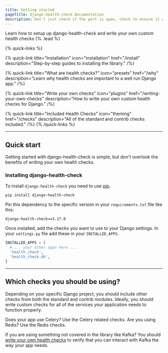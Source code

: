 ```yaml
---
title: Getting started
pageTitle: django-health-check Documentation
description: Don't just check if the port is open, check to ensure it works.  django-health-check tests that you can read and write to your DB, that your cache is working, Celery, or you can write your own health checks.
---
```


Learn how to setup up django-health-check and write your own custom health checks {% .lead %}

{% quick-links %}

{% quick-link title="Installation" icon="installation" href="/install" description="Step-by-step guides to installing the library." /%}

{% quick-link title="What are health checks?" icon="presets" href="/why" description="Learn why health checks are important to a well run Django app." /%}

{% quick-link title="Write your own checks" icon="plugins" href="/writing-your-own-checks" description="How to write your own custom health checks for Django." /%}

{% quick-link title="Included Health Checks" icon="theming" href="/checks" description="All of the standard and contrib checks included." /%}
{% /quick-links %}

---

## Quick start

Getting started with django-health-check is simple, but don't overlook the benefits of writing your own health checks.

### Installing django-health-check

To install `django-health-check` you need to use [pip](https://pypi.org/project/pip/).

```shell
pip install django-health-check
```

Pin this dependency to the specific version in your `requirements.txt` file like this:

```
django-health-check==3.17.0
```

Once installed, add the checks you want to use to your Django settings. In
your `settings.py` file add these in your `INSTALLED_APPS`.

```python
INSTALLED_APPS = [
  # ... your other apps here ...
  'health_check',
  'health_check.db',
]
```

---

## Which checks you should be using?

Depending on your specific Django project, you should include other checks from
both the standard and contrib modules.  Ideally, you should write custom checks
for all of the services your application needs to function properly.

Does your app use Celery? Use the Celery related checks.  Are you using Redis? Use the Redis checks.

If you are using something not covered in the library like Kafka? You should [write your
own health checks](/writing-your-own-checks) to verify that you can interact with Kafka the way your app needs.